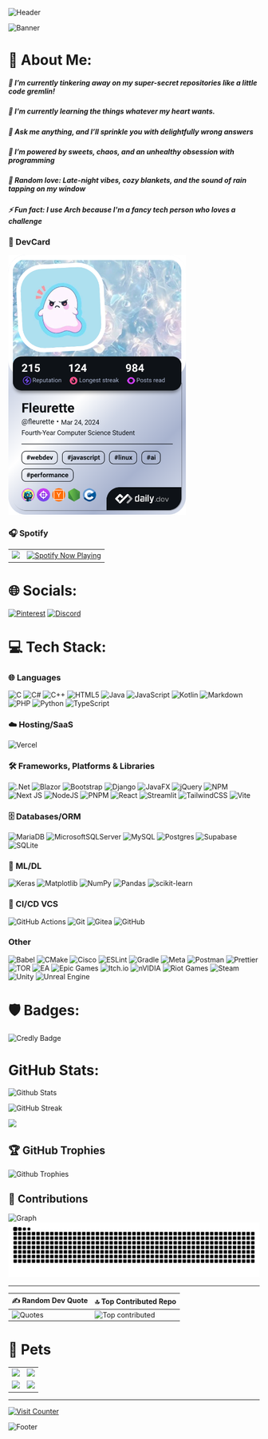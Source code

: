 ![Header](https://capsule-render.vercel.app/api?type=waving&height=250&color=0:5433FF,50:20BDFF,100:A5FECB&text=Fleur%20de%20Blue&textBg=false&animation=twinkling&section=header&desc=─────%20⋆⋅%20✿%20⋅⋆%20─────&fontColor=FFFFFF)

![Banner](Banner.gif)

# 💫 About Me:

<h5>🔭 I’m currently tinkering away on my super-secret repositories like a little code gremlin!</h5>
<h5>🌱 I'm currently learning the things whatever my heart wants. </h5>
<h5>💬 Ask me anything, and I’ll sprinkle you with delightfully wrong answers </h5>
<h5>🍰 I’m powered by sweets, chaos, and an unhealthy obsession with programming</h5>
<h5>💖 Random love: Late-night vibes, cozy blankets, and the sound of rain tapping on my window</h5>
<h5>⚡ Fun fact: I use Arch because I'm a fancy tech person who loves a challenge </h5>

### 🪪 DevCard

<a href="https://app.daily.dev/fleurette"><img src="./devcard.png" width="356" alt="Fleurette's Dev Card"/></a>

### 🎧 Spotify

<table>
  <tr>
    <td>
      <img src="https://spotify-recently-played-readme.vercel.app/api?user=31yh4jb2u4dxeck264lb3iutlcbe&count=7&width=400">
    </td>
    <td>
      <a href="https://spotify-github-profile.kittinanx.com/api/view?uid=31yh4jb2u4dxeck264lb3iutlcbe&redirect=true">
      <img src="https://spotify-github-profile.kittinanx.com/api/view?uid=31yh4jb2u4dxeck264lb3iutlcbe&cover_image=true&theme=default&show_offline=true&background_color=121212&interchange=false&bar_color=53b14f&bar_color_cover=true" alt="Spotify Now Playing" />
    </td>
  </tr>
</table>

# 🌐 Socials:

[![Pinterest](https://img.shields.io/badge/Pinterest-%23E60023.svg?logo=Pinterest&logoColor=white&style=for-the-badge)](https://pinterest.com/lumen_floris)
[![Discord](https://img.shields.io/badge/Discord-7289DA?style=for-the-badge&logo=discord&logoColor=white)](https://discordapp.com/users/754877522952585236)

# 💻 Tech Stack:

### 🌐 Languages

![C](https://img.shields.io/badge/c-%2300599C.svg?style=for-the-badge&logo=c&logoColor=white)
![C#](https://img.shields.io/badge/c%23-%23239120.svg?style=for-the-badge&logo=csharp&logoColor=white)
![C++](https://img.shields.io/badge/c++-%2300599C.svg?style=for-the-badge&logo=c%2B%2B&logoColor=white)
![HTML5](https://img.shields.io/badge/html5-%23E34F26.svg?style=for-the-badge&logo=html5&logoColor=white)
![Java](https://img.shields.io/badge/java-%23ED8B00.svg?style=for-the-badge&logo=openjdk&logoColor=white)
![JavaScript](https://img.shields.io/badge/javascript-%23323330.svg?style=for-the-badge&logo=javascript&logoColor=%23F7DF1E)
![Kotlin](https://img.shields.io/badge/kotlin-%237F52FF.svg?style=for-the-badge&logo=kotlin&logoColor=white)
![Markdown](https://img.shields.io/badge/markdown-%23000000.svg?style=for-the-badge&logo=markdown&logoColor=white)
![PHP](https://img.shields.io/badge/php-%23777BB4.svg?style=for-the-badge&logo=php&logoColor=white)
![Python](https://img.shields.io/badge/python-3670A0?style=for-the-badge&logo=python&logoColor=ffdd54)
![TypeScript](https://img.shields.io/badge/typescript-%23007ACC.svg?style=for-the-badge&logo=typescript&logoColor=white)

### ☁️ Hosting/SaaS

![Vercel](https://img.shields.io/badge/vercel-%23000000.svg?style=for-the-badge&logo=vercel&logoColor=white)

### 🛠️ Frameworks, Platforms & Libraries

![.Net](https://img.shields.io/badge/.NET-5C2D91?style=for-the-badge&logo=.net&logoColor=white)
![Blazor](https://img.shields.io/badge/blazor-%235C2D91.svg?style=for-the-badge&logo=blazor&logoColor=white)
![Bootstrap](https://img.shields.io/badge/bootstrap-%238511FA.svg?style=for-the-badge&logo=bootstrap&logoColor=white)
![Django](https://img.shields.io/badge/django-%23092E20.svg?style=for-the-badge&logo=django&logoColor=white)
![JavaFX](https://img.shields.io/badge/javafx-%23FF0000.svg?style=for-the-badge&logo=javafx&logoColor=white)
![jQuery](https://img.shields.io/badge/jquery-%230769AD.svg?style=for-the-badge&logo=jquery&logoColor=white)
![NPM](https://img.shields.io/badge/NPM-%23CB3837.svg?style=for-the-badge&logo=npm&logoColor=white)
![Next JS](https://img.shields.io/badge/Next-black?style=for-the-badge&logo=next.js&logoColor=white)
![NodeJS](https://img.shields.io/badge/node.js-6DA55F?style=for-the-badge&logo=node.js&logoColor=white)
![PNPM](https://img.shields.io/badge/pnpm-%234a4a4a.svg?style=for-the-badge&logo=pnpm&logoColor=f69220)
![React](https://img.shields.io/badge/react-%2320232a.svg?style=for-the-badge&logo=react&logoColor=%2361DAFB)
![Streamlit](https://img.shields.io/badge/Streamlit-%23FE4B4B.svg?style=for-the-badge&logo=streamlit&logoColor=white)
![TailwindCSS](https://img.shields.io/badge/tailwindcss-%3338B2AC.svg?style=for-the-badge&logo=tailwind-css&logoColor=white)
![Vite](https://img.shields.io/badge/vite-%23646CFF.svg?style=for-the-badge&logo=vite&logoColor=white)

### 🗄️ Databases/ORM

![MariaDB](https://img.shields.io/badge/MariaDB-003545?style=for-the-badge&logo=mariadb&logoColor=white)
![MicrosoftSQLServer](https://img.shields.io/badge/Microsoft%20SQL%20Server-CC2927?style=for-the-badge&logo=microsoft%20sql%20server&logoColor=white)
![MySQL](https://img.shields.io/badge/mysql-4479A1.svg?style=for-the-badge&logo=mysql&logoColor=white)
![Postgres](https://img.shields.io/badge/postgres-%23316192.svg?style=for-the-badge&logo=postgresql&logoColor=white)
![Supabase](https://img.shields.io/badge/Supabase-3ECF8E?style=for-the-badge&logo=supabase&logoColor=white)
![SQLite](https://img.shields.io/badge/sqlite-%2307405e.svg?style=for-the-badge&logo=sqlite&logoColor=white)

### 🤖 ML/DL

![Keras](https://img.shields.io/badge/Keras-%23D00000.svg?style=for-the-badge&logo=Keras&logoColor=white)
![Matplotlib](https://img.shields.io/badge/Matplotlib-%23ffffff.svg?style=for-the-badge&logo=Matplotlib&logoColor=black)
![NumPy](https://img.shields.io/badge/numpy-%23013243.svg?style=for-the-badge&logo=numpy&logoColor=white)
![Pandas](https://img.shields.io/badge/pandas-%23150458.svg?style=for-the-badge&logo=pandas&logoColor=white)
![scikit-learn](https://img.shields.io/badge/scikit--learn-%23F7931E.svg?style=for-the-badge&logo=scikit-learn&logoColor=white)

### 🚀 CI/CD VCS

![GitHub Actions](https://img.shields.io/badge/github%20actions-%232671E5.svg?style=for-the-badge&logo=githubactions&logoColor=white)
![Git](https://img.shields.io/badge/git-%23F05033.svg?style=for-the-badge&logo=git&logoColor=white)
![Gitea](https://img.shields.io/badge/Gitea-34495E?style=for-the-badge&logo=gitea&logoColor=5D9425)
![GitHub](https://img.shields.io/badge/github-%23121011.svg?style=for-the-badge&logo=github&logoColor=white)

### Other

![Babel](https://img.shields.io/badge/Babel-F9DC3e?style=for-the-badge&logo=babel&logoColor=black)
![CMake](https://img.shields.io/badge/CMake-%23008FBA.svg?style=for-the-badge&logo=cmake&logoColor=white)
![Cisco](https://img.shields.io/badge/cisco-%23049fd9.svg?style=for-the-badge&logo=cisco&logoColor=black)
![ESLint](https://img.shields.io/badge/ESLint-4B3263?style=for-the-badge&logo=eslint&logoColor=white)
![Gradle](https://img.shields.io/badge/Gradle-02303A.svg?style=for-the-badge&logo=Gradle&logoColor=white)
![Meta](https://img.shields.io/badge/Meta-%230467DF.svg?style=for-the-badge&logo=Meta&logoColor=white)
![Postman](https://img.shields.io/badge/Postman-FF6C37?style=for-the-badge&logo=postman&logoColor=white)
![Prettier](https://img.shields.io/badge/prettier-%23F7B93E.svg?style=for-the-badge&logo=prettier&logoColor=black)
![TOR](https://img.shields.io/badge/tor-%237E4798.svg?style=for-the-badge&logo=tor-project&logoColor=white)
![EA](https://img.shields.io/badge/ea-%23000000.svg?style=for-the-badge&logo=ea&logoColor=white)
![Epic Games](https://img.shields.io/badge/epicgames-%33313131.svg?style=for-the-badge&logo=epicgames&logoColor=white)
![Itch.io](https://img.shields.io/badge/Itch-%23FF0B34.svg?style=for-the-badge&logo=Itch.io&logoColor=white)
![nVIDIA](https://img.shields.io/badge/nVIDIA-%2376B900.svg?style=for-the-badge&logo=nVIDIA&logoColor=white)
![Riot Games](https://img.shields.io/badge/riotgames-D32936.svg?style=for-the-badge&logo=riotgames&logoColor=white)
![Steam](https://img.shields.io/badge/steam-%23000000.svg?style=for-the-badge&logo=steam&logoColor=white)
![Unity](https://img.shields.io/badge/unity-%23000000.svg?style=for-the-badge&logo=unity&logoColor=white)
![Unreal Engine](https://img.shields.io/badge/unrealengine-%33313131.svg?style=for-the-badge&logo=unrealengine&logoColor=white)

# 🛡️ Badges:

![Credly Badge](https://images.credly.com/size/340x340/images/e3541a0c-dd4a-4820-8052-5001006efc85/blob)

#  GitHub Stats:

![Github Stats](https://github-readme-stats.vercel.app/api?username=Xylphy&show_icons=true&bg_color=00000000&theme=github_dark)

![GitHub Streak](https://streak-stats.demolab.com/?user=Xylphy&theme=github-dark-blue&currStreakNum=FFD700&currStreakLabel=FFA500&sideLabels=FFA500&background=45%2C00000000%2C00000000) <br>

<img
  src="https://github-readme-stats.vercel.app/api/top-langs/?username=Xylphy&theme=github_dark&hide_border=false&include_all_commits=true&count_private=true&layout=compact&langs_count=20&bg_color=00000000" 
  height="350"
  />

## 🏆 GitHub Trophies

![Github Trophies](https://trophygh.kolioaris.xyz/?username=Xylphy&theme=tokyonight&no-frame=false&no-bg=false&margin-w=4)

## 🌟 Contributions

![Graph](https://github-readme-activity-graph.vercel.app/graph?username=Xylphy&theme=react)
![Snake](https://raw.githubusercontent.com/Xylphy/Xylphy/output/github-snake-dark.svg)

---

| ✍️ Random Dev Quote                                                                | 🔝 Top Contributed Repo                                                                                                                       |
| --------------------------------------------------------------------------------- | -------------------------------------------------------------------------------------------------------------------------------------------- |
| ![Quotes](https://quotes-github-readme.vercel.app/api?type=vetical&theme=radical) | ![Top contributed](https://github-contributor-stats.vercel.app/api?username=Xylphy&limit=5&theme=dark&combine_all_yearly_contributions=true) |

# 🐥 Pets

|                                                                            |                                                                            |
| -------------------------------------------------------------------------- | -------------------------------------------------------------------------- |
| <img src="https://render.gitanimals.org/farms/Xylphy"/>                    | <img src="https://render.gitanimals.org/guilds/669546667782242005/draw" /> |
| <img src="https://render.gitanimals.org/guilds/671643895035339143/draw" /> | <img src="https://render.gitanimals.org/guilds/672684621890333195/draw" /> |

---

[![Visit Counter](https://komarev.com/ghpvc/?username=Xylphy&style=for-the-badge&color=3bcdeb)](https://komarev.com/ghpvc/?username=Xylphy&style=for-the-badge&color=3bcdeb)

![Footer](https://capsule-render.vercel.app/api?type=waving&height=250&color=0:5433FF,50:20BDFF,100:A5FECB&textBg=false&animation=twinkling&section=footer&reversal=false)
